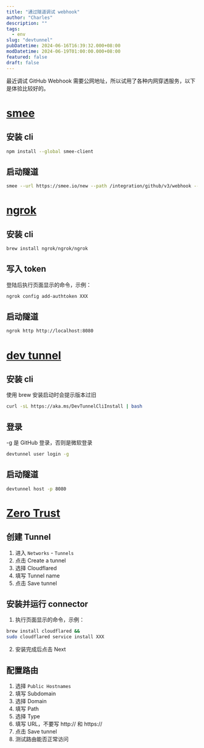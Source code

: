 ```yaml
---
title: "通过隧道调试 webhook"
author: "Charles"
description: ""
tags:
  - env
slug: "devtunnel"
pubDatetime: 2024-06-16T16:39:32.000+08:00
modDatetime: 2024-06-19T01:00:00.000+08:00
featured: false
draft: false
---
```


最近调试 GitHub Webhook 需要公网地址，所以试用了各种内网穿透服务，以下是体验比较好的。

# [smee](https://smee.io)

## 安装 cli
```bash
npm install --global smee-client
```

## 启动隧道
```bash
smee --url https://smee.io/new --path /integration/github/v3/webhook --port 8080
```

# [ngrok](https://dashboard.ngrok.com/)

## 安装 cli
```bash
brew install ngrok/ngrok/ngrok
```

## 写入 token
登陆后执行页面显示的命令，示例：
```bash
ngrok config add-authtoken XXX
```

## 启动隧道
```bash
ngrok http http://localhost:8080
```

# [dev tunnel](https://learn.microsoft.com/en-us/azure/developer/dev-tunnels/get-started?tabs=macos#install)

## 安装 cli
使用 brew 安装启动时会提示版本过旧
```bash
curl -sL https://aka.ms/DevTunnelCliInstall | bash
```

## 登录
-g 是 GitHub 登录，否则是微软登录
```bash
devtunnel user login -g
```

## 启动隧道
```bash
devtunnel host -p 8080
```

# [Zero Trust](https://one.dash.cloudflare.com/)

## 创建 Tunnel
1. 进入 `Networks` - `Tunnels`
2. 点击 Create a tunnel
2. 选择 Cloudflared
3. 填写 Tunnel name
4. 点击 Save tunnel

## 安装并运行 connector
1. 执行页面显示的命令，示例：
```bash
brew install cloudflared && 
sudo cloudflared service install XXX
```
2. 安装完成后点击 Next

## 配置路由
1. 选择 `Public Hostnames`
2. 填写 Subdomain
3. 选择 Domain
4. 填写 Path
5. 选择 Type
6. 填写 URL，不要写 http:// 和 https://
3. 点击 Save tunnel
4. 测试路由能否正常访问